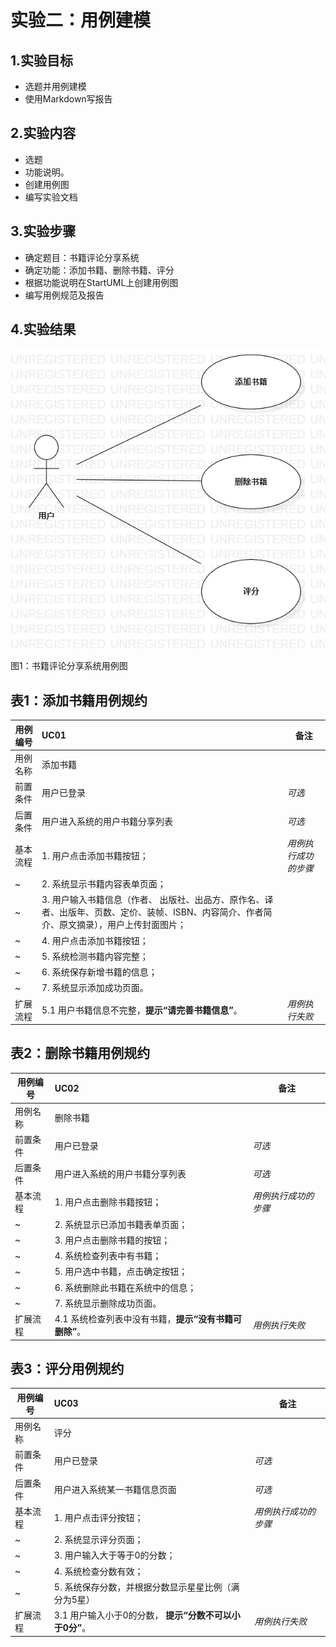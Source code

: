 # 实验二：用例建模

## 1.实验目标

- 选题并用例建模
- 使用Markdown写报告

## 2.实验内容

- 选题
- 功能说明。
- 创建用例图
- 编写实验文档

## 3.实验步骤

- 确定题目：书籍评论分享系统
- 确定功能：添加书籍、删除书籍、评分
- 根据功能说明在StartUML上创建用例图
- 编写用例规范及报告


## 4.实验结果

![书籍评论分享系统用例图](./Lab2_UseCaseDiagram1.jpg)

图1：书籍评论分享系统用例图

## 表1：添加书籍用例规约  

 用例编号  | UC01 | 备注  
 -|:-|-  
 用例名称  | 添加书籍  |   
 前置条件  | 用户已登录     | *可选*   
 后置条件  | 用户进入系统的用户书籍分享列表     | *可选*   
 基本流程  | 1. 用户点击添加书籍按钮；  |*用例执行成功的步骤*    
 ~| 2. 系统显示书籍内容表单页面；  |   
 ~| 3. 用户输入书籍信息（作者、 出版社、出品方、原作名、译者、出版年、页数、定价、装帧、ISBN、内容简介、作者简介、原文摘录），用户上传封面图片；  | 
 ~| 4. 用户点击添加书籍按钮；  |   
 ~| 5. 系统检测书籍内容完整；  |  
 ~| 6. 系统保存新增书籍的信息； |
 ~| 7. 系统显示添加成功页面。 |
 扩展流程  | 5.1 用户书籍信息不完整，**提示“请完善书籍信息”**。  |*用例执行失败*    

## 表2：删除书籍用例规约  

 用例编号  | UC02 | 备注  
 -|:-|-  
 用例名称  | 删除书籍  |   
 前置条件  | 用户已登录     | *可选*   
 后置条件  | 用户进入系统的用户书籍分享列表     | *可选*   
 基本流程  | 1. 用户点击删除书籍按钮；  |*用例执行成功的步骤*    
 ~| 2. 系统显示已添加书籍表单页面；  |   
 ~| 3. 用户点击删除书籍的按钮；  | 
 ~| 4. 系统检查列表中有书籍；  |   
 ~| 5. 用户选中书籍，点击确定按钮；  |  
 ~| 6. 系统删除此书籍在系统中的信息； |
 ~| 7. 系统显示删除成功页面。|
 扩展流程  | 4.1 系统检查列表中没有书籍，**提示“没有书籍可删除”**。  |*用例执行失败* 
 
## 表3：评分用例规约  

 用例编号  | UC03 | 备注  
 -|:-|-  
 用例名称  | 评分  |   
 前置条件  | 用户已登录     | *可选*   
 后置条件  | 用户进入系统某一书籍信息页面     | *可选*   
 基本流程  | 1. 用户点击评分按钮；  |*用例执行成功的步骤*    
 ~| 2. 系统显示评分页面；  |   
 ~| 3. 用户输入大于等于0的分数；  | 
 ~| 4. 系统检查分数有效；  |   
 ~| 5. 系统保存分数，并根据分数显示星星比例（满分为5星）  |  
 扩展流程  | 3.1 用户输入小于0的分数，  **提示“分数不可以小于0分”**。  |*用例执行失败* 
  
